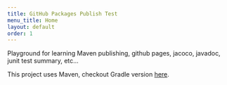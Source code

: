 ```yaml
---
title: GitHub Packages Publish Test
menu_title: Home
layout: default
order: 1
---
```



Playground for learning Maven publishing, github pages, jacoco, javadoc, junit test summary, etc...

This project uses Maven, checkout Gradle version [here](https://oak.github.com/publish-test).
